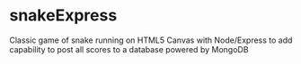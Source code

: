 # snakeExpress

Classic game of snake running on HTML5 Canvas with Node/Express to add capability to post all scores to a database powered by MongoDB
